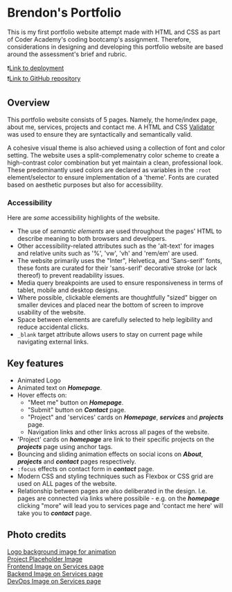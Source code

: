 # Brendon's Portfolio
This is my first portfolio website attempt made with HTML and CSS as part of Coder Academy's coding bootcamp's assignment. Therefore, considerations in designing and developing this portfolio website are based around the assessment's brief and rubric.     

❗️[Link to deployment](https://brendonang-ca-portfolio.netlify.app)       
❗️[Link to GitHub repository](https://github.com/Donjella/assignment-1-portfolio)

## Overview
This portfolio website consists of 5 pages. Namely, the home/index page, about me, services, projects and contact me. A HTML and CSS [Validator](https://validator.w3.org) was used  to ensure they are syntactically and semantically valid.

A cohesive visual theme is also achieved using a collection of font and color setting. The website uses a split-complemenatry color scheme to create a high-contrast color combination but yet maintain a clean, professional look. These predominantly used colors are declared as variables in the `:root` element/selector to ensure implementation of a 'theme'. Fonts are curated based on aesthetic purposes but also for accessibility. 

### Accessibility
Here are *some* accessibility highlights of the website. 

* The use of *semantic elements* are used throughout the pages' HTML to describe meaning to both browsers and developers.
* Other accessibility-related attributes such as the 'alt-text' for images and relative units such as '%', 'vw', 'vh' and 'rem/em' are used.
* The website primarily uses the "Inter", Helvetica, and 'Sans-serif' fonts, these fonts are curated for their 'sans-serif' decorative stroke (or lack thereof) to prevent readability issues.
* Media query breakpoints are used to ensure responsiveness in terms of tablet, mobile and desktop designs.
* Where possible, clickable elements are thoughtfully "sized" bigger on smaller devices and placed near the bottom of screen to improve usability of the website.
* Space between elements are carefully selected to help legibility and reduce accidental clicks.
* `_blank` target attribute allows users to stay on current page while navigating external links.


## Key features 
* Animated Logo
* Animated text on ***Homepage***.
* Hover effects on:  
  * "Meet me" button on ***Homepage***.
  * "Submit" button on ***Contact*** page.
  * "Project" and 'services' cards on ***Homepage***, ***services*** and ***projects*** page.
  * Navigation links and other links across all pages of the website.
* 'Project' cards on ***homepage*** are link to their specific projects on the ***projects*** page using anchor tags.
* Bouncing and sliding animation effects on social icons on ***About***, ***projects*** and ***contact*** pages respectively.
* `:focus` effects on contact form in ***contact*** page.
* Modern CSS and styling techniques such as Flexbox or CSS grid are used on ALL pages of the website.
* Relationship between pages are also deliberated in the design. I.e. pages are connected via links where possibile - e.g. on the ***homepage*** clicking "more" will lead you to services page and 'contact me here' will take you to  ***contact*** page.


## Photo credits
[Logo background image for animation](https://unsplash.com/photos/a-close-up-of-a-jellyfish-in-the-water-V9ngWVWFiMQ)  
[Project Placeholder Image](https://unsplash.com/photos/laptop-computer-on-glass-top-table-hpjSkU2UYSU?utm_content=creditShareLink&utm_medium=referral&utm_source=unsplash)  
[Frontend Image on Services page](https://unsplash.com/photos/a-computer-screen-with-a-keyboard-and-a-box-with-a-logo-YOEHA0Ou8ZY?utm_content=creditShareLink&utm_medium=referral&utm_source=unsplash)  
[Backend Image on Services page](https://unsplash.com/photos/graphical-user-interface-qaedPly-Uro?utm_content=creditShareLink&utm_medium=referral&utm_source=unsplash)  
[DevOps Image on Services page](https://www.freepik.com/free-vector/gradient-devops-illustration_25225452.htm#fromView=search&page=1&position=0&uuid=a19673fa-512f-456d-a201-592545ca6dbf)  


